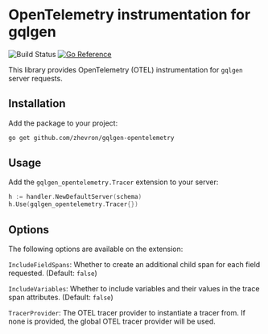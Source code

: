 # OpenTelemetry instrumentation for gqlgen

![Build Status](https://github.com/zhevron/gqlgen-opentelemetry/actions/workflows/go.yml/badge.svg?branch=main)
[![Go Reference](https://pkg.go.dev/badge/github.com/zhevron/gqlgen-opentelemetry.svg)](https://pkg.go.dev/github.com/zhevron/gqlgen-opentelemetry)

This library provides OpenTelemetry (OTEL) instrumentation for `gqlgen` server requests.

## Installation
Add the package to your project:
```sh
go get github.com/zhevron/gqlgen-opentelemetry
```

## Usage
Add the `gqlgen_opentelemetry.Tracer` extension to your server:
```go
h := handler.NewDefaultServer(schema)
h.Use(gqlgen_opentelemetry.Tracer{})
```

## Options
The following options are available on the extension:

`IncludeFieldSpans`: Whether to create an additional child span for each field requested. (Default: `false`)

`IncludeVariables`: Whether to include variables and their values in the trace span attributes. (Default: `false`)

`TracerProvider`: The OTEL tracer provider to instantiate a tracer from. If none is provided, the global OTEL tracer provider will be used.
